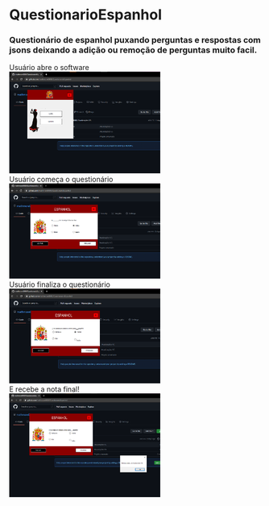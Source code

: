 # QuestionarioEspanhol
<h3> Questionário de espanhol puxando perguntas e respostas com jsons deixando a adição ou remoção de perguntas muito facil. </h3>

Usuário abre o software<br>
<img src="Espanhol/imgs/inicio.PNG" width="300"> <br>
Usuário começa o questionário<br>
<img src="Espanhol/imgs/usuarioEscolhe.PNG" width="300"> <br>
Usuário finaliza o questionário <br>
<img src="Espanhol/imgs/usuarioEscolhe2.PNG" width="300"> <br>
E recebe a nota final! <br>
<img src="Espanhol/imgs/usuarioFinaliza.PNG" width="300"> <br>
